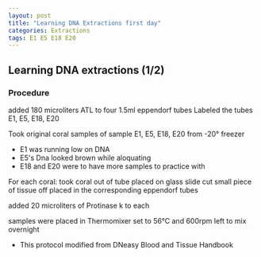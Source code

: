 ```yaml
---
layout: post
title: "Learning DNA Extractions first day"
categories: Extractions
tags: E1 E5 E18 E20
---
```


## Learning DNA extractions (1/2)

### Procedure

added 180 microliters ATL to four 1.5ml eppendorf tubes
Labeled the tubes E1, E5, E18, E20

Took original coral samples of sample E1, E5, E18, E20 from -20° freezer 
* E1 was running low on DNA
* E5's Dna looked brown while aloquating
* E18 and E20 were to have more samples to practice with

For each coral:
took coral out of tube 
placed on glass slide
cut small piece of tissue off 
placed in the corresponding eppendorf tubes

added 20 microliters of Protinase k to each

samples were placed in Thermomixer set to 56°C and 600rpm
left to mix overnight

* This protocol modified from DNeasy Blood and Tissue Handbook